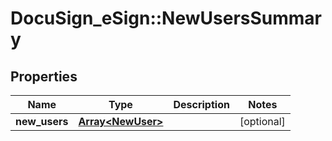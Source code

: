 # DocuSign_eSign::NewUsersSummary

## Properties
Name | Type | Description | Notes
------------ | ------------- | ------------- | -------------
**new_users** | [**Array&lt;NewUser&gt;**](NewUser.md) |  | [optional] 


